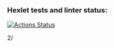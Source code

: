 ### Hexlet tests and linter status:
[![Actions Status](https://github.com/Capnus/python-project-52/actions/workflows/hexlet-check.yml/badge.svg)](https://github.com/Capnus/python-project-52/actions)


2/